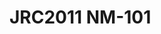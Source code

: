 # JRC2011 NM-101
<a name="material" />
<script type="application/ld+json">

  {
    "@context": "https://schema.org/",
    "@type": "ChemicalSubstance",
    "http://purl.org/dc/terms/conformsTo":
      {
        "@type": "CreativeWork",
        "@id": "https://bioschemas.org/profiles/ChemicalSubstance/0.4-RELEASE/"
      },
    "@id": "https://egonw.github.io/nanowiki/nanowiki341.html#material",
    "name": "JRC2011 NM-101",
    "sameAs: "http://127.0.0.1/mediawiki/index.php/Special:URIResolver/JRC2011_NM-2D101"
  }
</script>

